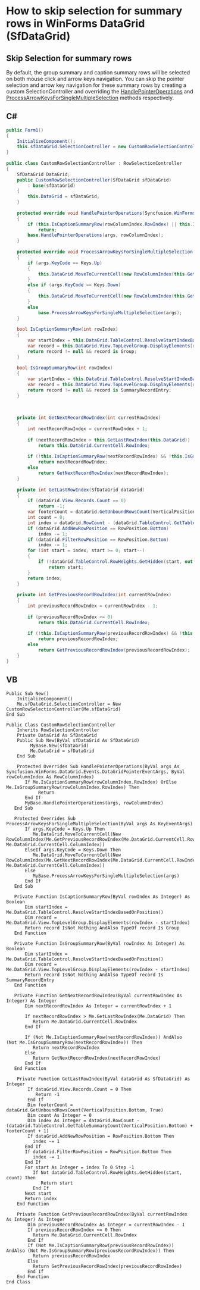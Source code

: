 # How to skip selection for summary rows in WinForms DataGrid (SfDataGrid)

## Skip Selection for summary rows

By default, the group summary and caption summary rows will be selected on both mouse click and arrow keys navigation. You can skip the pointer selection and arrow key navigation for these summary rows by creating a custom SelectionController and overriding the [HandlePointerOperations](https://help.syncfusion.com/cr/windowsforms/Syncfusion.WinForms.DataGrid.Interactivity.RowSelectionController.html?_gl=1*11rggnh*_ga*NzY2NDkwMTMwLjE2NTA1MzA5NTc.*_ga_WC4JKKPHH0*MTY2Nzc5NTQ4Mi4yODUuMS4xNjY3Nzk3MjMzLjAuMC4w&_ga=2.144895412.1225195101.1667794112-766490130.1650530957#Syncfusion_WinForms_DataGrid_Interactivity_RowSelectionController_HandlePointerOperations_Syncfusion_WinForms_DataGrid_Events_DataGridPointerEventArgs_Syncfusion_WinForms_GridCommon_ScrollAxis_RowColumnIndex_) and [ProcessArrowKeysForSingleMultipleSelection](https://help.syncfusion.com/cr/windowsforms/Syncfusion.WinForms.DataGrid.Interactivity.RowSelectionController.html?_gl=1*343s6f*_ga*NzY2NDkwMTMwLjE2NTA1MzA5NTc.*_ga_WC4JKKPHH0*MTY2Nzc5NTQ4Mi4yODUuMS4xNjY3Nzk3MjY5LjAuMC4w&_ga=2.143240885.1225195101.1667794112-766490130.1650530957#Syncfusion_WinForms_DataGrid_Interactivity_RowSelectionController_ProcessArrowKeysForSingleMultipleSelection_System_Windows_Forms_KeyEventArgs_) methods respectively.

## C#

```C#
public Form1()
{
    InitializeComponent();    
    this.sfDataGrid.SelectionController = new CustomRowSelectionController(this.sfDataGrid);
}
 
public class CustomRowSelectionController : RowSelectionController
{
    SfDataGrid DataGrid;
    public CustomRowSelectionController(SfDataGrid sfDataGrid)
        : base(sfDataGrid)
    {
        this.DataGrid = sfDataGrid;
    }
 
    protected override void HandlePointerOperations(Syncfusion.WinForms.DataGrid.Events.DataGridPointerEventArgs args, RowColumnIndex rowColumnIndex)
    {
        if (this.IsCaptionSummaryRow(rowColumnIndex.RowIndex) || this.IsGroupSummaryRow(rowColumnIndex.RowIndex))
            return;
        base.HandlePointerOperations(args, rowColumnIndex);
    }
 
    protected override void ProcessArrowKeysForSingleMultipleSelection(KeyEventArgs args)
    {
        if (args.KeyCode == Keys.Up)
        {
            this.DataGrid.MoveToCurrentCell(new RowColumnIndex(this.GetPreviousRecordRowIndex(this.DataGrid.CurrentCell.RowIndex), this.DataGrid.CurrentCell.ColumnIndex));
        }
        else if (args.KeyCode == Keys.Down)
        {
            this.DataGrid.MoveToCurrentCell(new RowColumnIndex(this.GetNextRecordRowIndex(this.DataGrid.CurrentCell.RowIndex), this.DataGrid.CurrentCell.ColumnIndex));
        }
        else
            base.ProcessArrowKeysForSingleMultipleSelection(args);
    }
 
    bool IsCaptionSummaryRow(int rowIndex)
    {
        var startIndex = this.DataGrid.TableControl.ResolveStartIndexBasedOnPosition();
        var record = this.DataGrid.View.TopLevelGroup.DisplayElements[rowIndex - startIndex];
        return record != null && record is Group;
    }
 
    bool IsGroupSummaryRow(int rowIndex)
    {
        var startIndex = this.DataGrid.TableControl.ResolveStartIndexBasedOnPosition();
        var record = this.DataGrid.View.TopLevelGroup.DisplayElements[rowIndex - startIndex];
        return record != null && record is SummaryRecordEntry;
    }
 
 
 
    private int GetNextRecordRowIndex(int currentRowIndex)
    {
        int nextRecordRowIndex = currentRowIndex + 1;
 
        if (nextRecordRowIndex > this.GetLastRowIndex(this.DataGrid))
            return this.DataGrid.CurrentCell.RowIndex;
 
        if (!this.IsCaptionSummaryRow(nextRecordRowIndex) && !this.IsGroupSummaryRow(nextRecordRowIndex))
            return nextRecordRowIndex;
        else
            return GetNextRecordRowIndex(nextRecordRowIndex);
    }
 
    private int GetLastRowIndex(SfDataGrid dataGrid)
    {
        if (dataGrid.View.Records.Count == 0)
            return -1;
        var footerCount = dataGrid.GetUnboundRowsCount(VerticalPosition.Bottom, true);
        int count = 0;
        int index = dataGrid.RowCount - (dataGrid.TableControl.GetTableSummaryCount(VerticalPosition.Bottom) + footerCount + 1);
        if (dataGrid.AddNewRowPosition == RowPosition.Bottom)
            index -= 1;
        if (dataGrid.FilterRowPosition == RowPosition.Bottom)
            index -= 1;
        for (int start = index; start >= 0; start--)
        {
            if (!dataGrid.TableControl.RowHeights.GetHidden(start, out count))
                return start;
        }
        return index;
    }
 
    private int GetPreviousRecordRowIndex(int currentRowIndex)
    {
        int previousRecordRowIndex = currentRowIndex - 1;
 
        if (previousRecordRowIndex <= 0)
            return this.DataGrid.CurrentCell.RowIndex;
 
        if (!this.IsCaptionSummaryRow(previousRecordRowIndex) && !this.IsGroupSummaryRow(previousRecordRowIndex))
            return previousRecordRowIndex;
        else
            return GetPreviousRecordRowIndex(previousRecordRowIndex);
    }
}
```

## VB

```VB
Public Sub New()
    InitializeComponent()
    Me.sfDataGrid.SelectionController = New CustomRowSelectionController(Me.sfDataGrid)
End Sub
 
Public Class CustomRowSelectionController
    Inherits RowSelectionController
    Private DataGrid As SfDataGrid
    Public Sub New(ByVal sfDataGrid As SfDataGrid)
         MyBase.New(sfDataGrid)
         Me.DataGrid = sfDataGrid
    End Sub
 
    Protected Overrides Sub HandlePointerOperations(ByVal args As Syncfusion.WinForms.DataGrid.Events.DataGridPointerEventArgs, ByVal rowColumnIndex As RowColumnIndex)
       If Me.IsCaptionSummaryRow(rowColumnIndex.RowIndex) OrElse         Me.IsGroupSummaryRow(rowColumnIndex.RowIndex) Then
            Return
       End If
       MyBase.HandlePointerOperations(args, rowColumnIndex)
   End Sub
 
   Protected Overrides Sub ProcessArrowKeysForSingleMultipleSelection(ByVal args As KeyEventArgs)
       If args.KeyCode = Keys.Up Then
          Me.DataGrid.MoveToCurrentCell(New RowColumnIndex(Me.GetPreviousRecordRowIndex(Me.DataGrid.CurrentCell.RowIndex),       Me.DataGrid.CurrentCell.ColumnIndex))
       ElseIf args.KeyCode = Keys.Down Then
          Me.DataGrid.MoveToCurrentCell(New RowColumnIndex(Me.GetNextRecordRowIndex(Me.DataGrid.CurrentCell.RowIndex), Me.DataGrid.CurrentCell.ColumnIndex))
       Else
          MyBase.ProcessArrowKeysForSingleMultipleSelection(args)
       End If
   End Sub
 
   Private Function IsCaptionSummaryRow(ByVal rowIndex As Integer) As Boolean
       Dim startIndex = Me.DataGrid.TableControl.ResolveStartIndexBasedOnPosition()
       Dim record = Me.DataGrid.View.TopLevelGroup.DisplayElements(rowIndex - startIndex)
       Return record IsNot Nothing AndAlso TypeOf record Is Group
   End Function
 
   Private Function IsGroupSummaryRow(ByVal rowIndex As Integer) As Boolean
       Dim startIndex = Me.DataGrid.TableControl.ResolveStartIndexBasedOnPosition()
       Dim record = Me.DataGrid.View.TopLevelGroup.DisplayElements(rowIndex - startIndex)
       Return record IsNot Nothing AndAlso TypeOf record Is SummaryRecordEntry
   End Function
 
   Private Function GetNextRecordRowIndex(ByVal currentRowIndex As Integer) As Integer
       Dim nextRecordRowIndex As Integer = currentRowIndex + 1
 
       If nextRecordRowIndex > Me.GetLastRowIndex(Me.DataGrid) Then
          Return Me.DataGrid.CurrentCell.RowIndex
       End If
 
       If (Not Me.IsCaptionSummaryRow(nextRecordRowIndex)) AndAlso (Not Me.IsGroupSummaryRow(nextRecordRowIndex)) Then
          Return nextRecordRowIndex
       Else
          Return GetNextRecordRowIndex(nextRecordRowIndex)
       End If
   End Function
 
    Private Function GetLastRowIndex(ByVal dataGrid As SfDataGrid) As Integer
        If dataGrid.View.Records.Count = 0 Then
           Return -1
        End If
        Dim footerCount = dataGrid.GetUnboundRowsCount(VerticalPosition.Bottom, True)
        Dim count As Integer = 0
        Dim index As Integer = dataGrid.RowCount - (dataGrid.TableControl.GetTableSummaryCount(VerticalPosition.Bottom) + footerCount + 1)
        If dataGrid.AddNewRowPosition = RowPosition.Bottom Then
          index -= 1
       End If
       If dataGrid.FilterRowPosition = RowPosition.Bottom Then
          index -= 1
       End If
       For start As Integer = index To 0 Step -1
          If Not dataGrid.TableControl.RowHeights.GetHidden(start, count) Then
             Return start
          End If
       Next start
       Return index
    End Function
 
    Private Function GetPreviousRecordRowIndex(ByVal currentRowIndex As Integer) As Integer
        Dim previousRecordRowIndex As Integer = currentRowIndex - 1
        If previousRecordRowIndex <= 0 Then
          Return Me.DataGrid.CurrentCell.RowIndex
        End If
        If (Not Me.IsCaptionSummaryRow(previousRecordRowIndex)) AndAlso (Not Me.IsGroupSummaryRow(previousRecordRowIndex)) Then
          Return previousRecordRowIndex
        Else
          Return GetPreviousRecordRowIndex(previousRecordRowIndex)
        End If
    End Function
End Class
```
